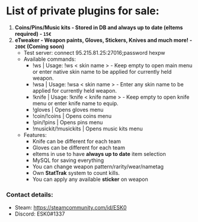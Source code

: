 
# List of private plugins for sale:

1. **Coins/Pins/Music kits - Stored in DB and always up to date (eItems required) - `15€`**
2. **eTweaker - Weapon paints, Gloves, Stickers, Knives and much more! - `200€` (Coming soon)**
   - Test server: connect 95.215.81.25:27016;password hexpw
   - Available commands:
     - !ws | Usage: !ws < skin name > - Keep empty to open main menu or enter native skin name to be applied for currently held weapon.
     - !wsa | Usage: !wsa < skin name > - Enter any skin name to be applied for currently held weapon.
     - !knife | Usage: !knife < knife name > - Keep empty to open knife menu or enter knife name to equip.
     - !gloves | Opens gloves menu 
     - !coin/!coins | Opens coins menu
     - !pin/!pins | Opens pins menu
     - !musickit/!musickits | Opens music kits menu
   - Features:
     - Knife can be different for each team
     - Gloves can be different for each team
     - eItems in use to have **always up to date** item selection
     - MySQL for saving everything
     - You can change weapon pattern/rarity/wear/nametag
     - Own **StatTrak** system to count kills.
     - You can apply any available **sticker** on weapon
  

### Contact details:

- Steam: https://steamcommunity.com/id/ESK0
- Discord: ESK0#1337
